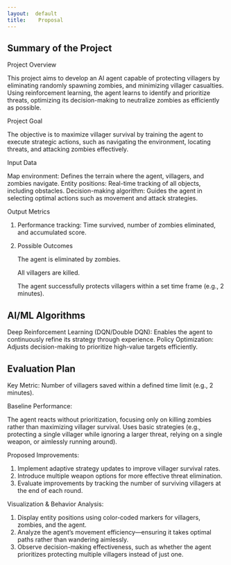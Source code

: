 ```yaml
---
layout:  default
title:    Proposal
---
```


## Summary of the Project

Project Overview

This project aims to develop an AI agent capable of protecting villagers by eliminating randomly spawning zombies, and minimizing villager casualties. Using reinforcement learning, the agent learns to identify and prioritize threats, optimizing its decision-making to neutralize zombies as efficiently as possible.

Project Goal

The objective is to maximize villager survival by training the agent to execute strategic actions, such as navigating the environment, locating threats, and attacking zombies effectively.

Input Data

Map environment: Defines the terrain where the agent, villagers, and zombies navigate.
Entity positions: Real-time tracking of all objects, including obstacles.
Decision-making algorithm: Guides the agent in selecting optimal actions such as movement and attack strategies.

Output Metrics
 1. Performance tracking: Time survived, number of zombies eliminated, and accumulated score.
 2. Possible Outcomes
    
       The agent is eliminated by zombies.
    
       All villagers are killed.
    
       The agent successfully protects villagers within a set time frame (e.g., 2 minutes).

## AI/ML Algorithms 

Deep Reinforcement Learning (DQN/Double DQN): Enables the agent to continuously refine its strategy through experience.
Policy Optimization: Adjusts decision-making to prioritize high-value targets efficiently.

## Evaluation Plan

Key Metric: Number of villagers saved within a defined time limit (e.g., 2 minutes).

Baseline Performance:

The agent reacts without prioritization, focusing only on killing zombies rather than maximizing villager survival.
Uses basic strategies (e.g., protecting a single villager while ignoring a larger threat, relying on a single weapon, or aimlessly running around).

Proposed Improvements:

1. Implement adaptive strategy updates to improve villager survival rates.
2. Introduce multiple weapon options for more effective threat elimination.
3. Evaluate improvements by tracking the number of surviving villagers at the end of each round.

Visualization & Behavior Analysis:

1. Display entity positions using color-coded markers for villagers, zombies, and the agent.
2. Analyze the agent’s movement efficiency—ensuring it takes optimal paths rather than wandering aimlessly.
3. Observe decision-making effectiveness, such as whether the agent prioritizes protecting multiple villagers instead of just one.
